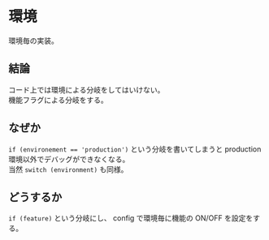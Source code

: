 # 環境
環境毎の実装。

## 結論
コード上では環境による分岐をしてはいけない。  
機能フラグによる分岐をする。

## なぜか
`if (environement == 'production')` という分岐を書いてしまうと production 環境以外でデバッグができなくなる。  
当然 `switch (environment)` も同様。  

## どうするか
`if (feature)` という分岐にし、 config で環境毎に機能の ON/OFF を設定をする。
